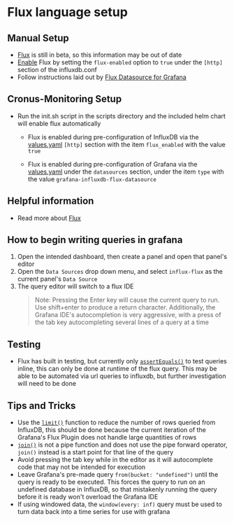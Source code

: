 # Flux language setup
## Manual Setup
- [Flux](https://docs.influxdata.com/flux/v0.12/) is still in beta, so this information may be out of date
- [Enable](https://docs.influxdata.com/flux/v0.12/introduction/installation) Flux by setting the `flux-enabled` option to `true` under the `[http]` section of the influxdb.conf
- Follow instructions laid out by [Flux Datasource for Grafana](https://grafana.com/plugins/grafana-influxdb-flux-datasource)

## Cronus-Monitoring Setup
- Run the init.sh script in the scripts directory and the included helm chart will enable flux automatically
    - Flux is enabled during pre-configuration of InfluxDB via the [values.yaml](https://github.com/Eliforbes42/cronus-monitoring/blob/master/charts/influxdb/values.yaml) `[http]` section with the item `flux_enabled` with the value `true`

    - Flux is enabled during pre-configuration of Grafana via the [values.yaml](https://github.com/Eliforbes42/cronus-monitoring/blob/master/charts/grafana/values.yaml) under the `datasources` section, under the item `type` with the value `grafana-influxdb-flux-datasource`
    
## Helpful information
- Read more about [Flux](https://github.com/influxdata/platform/tree/master/query)

## How to begin writing queries in grafana
1. Open the intended dashboard, then create a panel and open that panel's editor
2. Open the `Data Sources` drop down menu, and select `influx-flux` as the current panel's `Data Source` 
3. The query editor will switch to a flux IDE
    > Note: Pressing the Enter key will cause the current query to run. Use shift+enter to produce a return character. Additionally, the Grafana IDE's autocompletion is very aggressive, with a press of the tab key autocompleting several lines of a query at a time

## Testing
- Flux has built in testing, but currently only [`assertEquals()`](https://docs.influxdata.com/flux/v0.12/functions/tests/assertequals/) to test queries inline, this can only be done at runtime of the flux query. This may be able to be automated via url queries to influxdb, but further investigation will need to be done

## Tips and Tricks
- Use the [`limit()`](https://docs.influxdata.com/flux/v0.12/functions/transformations/limit/) function to reduce the number of rows queried from InfluxDB, this should be done because the current iteration of the Grafana's Flux Plugin does not handle large quantities of rows
- [`join()`](https://docs.influxdata.com/flux/v0.12/functions/transformations/join) is not a pipe function and does not use the pipe forward operator, `join()` instead is a start point for that line of the query
- Avoid pressing the tab key while in the editor as it will autocomplete code that may not be intended for execution
- Leave Grafana's pre-made query `from(bucket: "undefined")` until the query is ready to be executed. This forces the query to run on an undefined database in InfluxDB, so that mistakenly running the query before it is ready won't overload the Grafana IDE 
- If using windowed data, the `window(every: inf)` query must be used to turn data back into a time series for use with grafana
